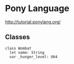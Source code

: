 Pony Language
=============

http://tutorial.ponylang.org/

Classes
-------

    class Wombat
      let name: String
      var _hunger_level: U64
      
